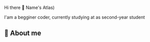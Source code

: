 # <p align="center">
Hi there 👋 Name's Atlas)
</p>

I'am a begginer coder, currently studying at <college name='NKEiVT' /> as second-year student

## 📌 About me
